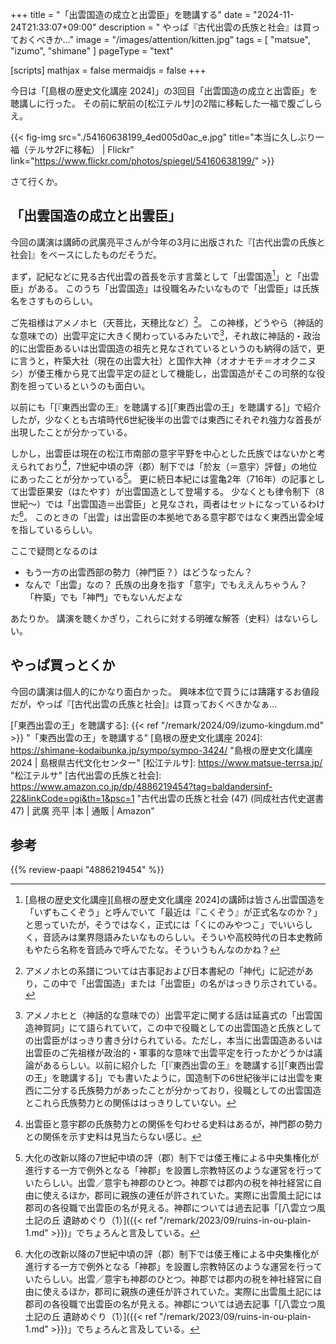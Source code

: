 +++
title = "「出雲国造の成立と出雲臣」を聴講する"
date =  "2024-11-24T21:33:07+09:00"
description = " やっぱ『古代出雲の氏族と社会』は買っておくべきか…"
image = "/images/attention/kitten.jpg"
tags = [ "matsue", "izumo", "shimane" ]
pageType = "text"

[scripts]
  mathjax = false
  mermaidjs = false
+++

今日は「[島根の歴史文化講座 2024]」の3回目「出雲国造の成立と出雲臣」を聴講しに行った。
その前に駅前の[松江テルサ]の2階に移転した一福で腹ごしらえ。

{{< fig-img src="./54160638199_4ed005d0ac_e.jpg" title="本当に久しぶり一福（テルサ2Fに移転） | Flickr" link="https://www.flickr.com/photos/spiegel/54160638199/" >}}

さて行くか。

## 「出雲国造の成立と出雲臣」

今回の講演は講師の武廣亮平さんが今年の3月に出版された『[古代出雲の氏族と社会]』をベースにしたものだそうだ。

まず，記紀などに見る古代出雲の首長を示す言葉として「出雲国造[^i1a]」と「出雲臣」がある。
このうち「出雲国造」は役職名みたいなもので「出雲臣」は氏族名をさすものらしい。

[^i1a]: [島根の歴史文化講座][島根の歴史文化講座 2024]の講師は皆さん出雲国造を「いずもこくぞう」と呼んでいて「最近は『こくぞう』が正式名なのか？」と思っていたが，そうではなく，正式には「くにのみやつこ」でいいらしく，音読みは業界隠語みたいなものらしい。そういや高校時代の日本史教師もやたら名称を音読みで呼んでたな。そういうもんなのかね？

ご先祖様はアメノホヒ（天菩比，天穂比など）[^i1b]。
この神様，どうやら（神話的な意味での）出雲平定に大きく関わっているみたいで[^i1c]，それ故に神話的・政治的に出雲臣あるいは出雲国造の祖先と見なされているというのも納得の話で，更に言うと，杵築大社（現在の出雲大社）と国作大神（オオナモチ＝オオクニヌシ）が倭王権から見て出雲平定の証として機能し，出雲国造がそこの司祭的な役割を担っているというのも面白い。

[^i1b]: アメノホヒの系譜については古事記および日本書紀の「神代」に記述があり，この中で「出雲国造」または「出雲臣」の名がはっきり示されている。
[^i1c]: アメノホヒと（神話的な意味での）出雲平定に関する話は延喜式の「出雲国造神賀詞」にて語られていて，この中で役職としての出雲国造と氏族としての出雲臣がはっきり書き分けられている。ただし，本当に出雲国造あるいは出雲臣のご先祖様が政治的・軍事的な意味で出雲平定を行ったかどうかは議論があるらしい。以前に紹介した「[『東西出雲の王』を聴講する][「東西出雲の王」を聴講する]」でも書いたように，国造制下の6世紀後半には出雲を東西に二分する氏族勢力があったことが分かっており，役職としての出雲国造とこれら氏族勢力との関係ははっきりしていない。

以前にも「[『東西出雲の王』を聴講する][「東西出雲の王」を聴講する]」で紹介したが，少なくとも古墳時代6世紀後半の出雲では東西にそれぞれ強力な首長が出現したことが分かっている。

しかし，出雲臣は現在の松江市南部の意宇平野を中心とした氏族ではないかと考えられており[^i3]，7世紀中頃の評（郡）制下では「於友（＝意宇）評督」の地位にあったことが分かっている[^i2]。
更に続日本紀には霊亀2年（716年）の記事として出雲臣果安（はたやす）が出雲国造として登場する。
少なくとも律令制下（8世紀〜）では「出雲国造＝出雲臣」と見なされ，両者はセットになっているわけだ[^i2]。
このときの「出雲」は出雲臣の本拠地である意宇郡ではなく東西出雲全域を指しているらしい。

[^i2]: 大化の改新以降の7世紀中頃の評（郡）制下では倭王権による中央集権化が進行する一方で例外となる「神郡」を設置し宗教特区のような運営を行っていたらしい。出雲／意宇も神郡のひとつ。神郡では郡内の税を神社経営に自由に使えるほか，郡司に親族の連任が許されていた。実際に出雲風土記には郡司の各役職で出雲臣の名が見える。神郡については過去記事「[八雲立つ風土記の丘 遺跡めぐり（1）]({{< ref "/remark/2023/09/ruins-in-ou-plain-1.md" >}})」でちょろんと言及している。
[^i3]: 出雲臣と意宇郡の氏族勢力との関係を匂わせる史料はあるが，神門郡の勢力との関係を示す史料は見当たらない感じ。

ここで疑問となるのは

- もう一方の出雲西部の勢力（神門臣？）はどうなったん？
- なんで「出雲」なの？ 氏族の出身を指す「意宇」でもええんちゃうん？ 「杵築」でも「神門」でもないんだよな

あたりか。
講演を聴くかぎり，これらに対する明確な解答（史料）はないらしい。

## やっぱ買っとくか

今回の講演は個人的にかなり面白かった。
興味本位で買うには躊躇するお値段だが，やっぱ『[古代出雲の氏族と社会]』は買っておくべきかなぁ...

[「東西出雲の王」を聴講する]: {{< ref "/remark/2024/09/izumo-kingdum.md" >}} "「東西出雲の王」を聴講する"
[島根の歴史文化講座 2024]: https://shimane-kodaibunka.jp/sympo/sympo-3424/ "島根の歴史文化講座　2024 | 島根県古代文化センター"
[松江テルサ]: https://www.matsue-terrsa.jp/ "松江テルサ"
[古代出雲の氏族と社会]: https://www.amazon.co.jp/dp/4886219454?tag=baldandersinf-22&linkCode=ogi&th=1&psc=1 "古代出雲の氏族と社会 (47) (同成社古代史選書 47) | 武廣 亮平 |本 | 通販 | Amazon"

## 参考

{{% review-paapi "4886219454" %}} <!-- 古代出雲の氏族と社会 -->
